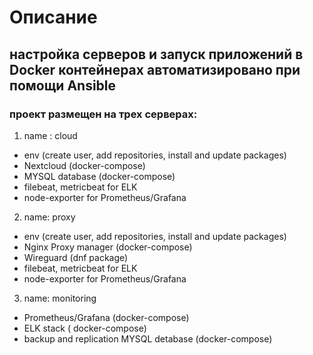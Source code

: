 # Описание 
## настройка серверов и запуск  приложений в Docker контейнерах автоматизировано при помощи Ansible
### проект размещен на трех серверах:
1. name : cloud  
- env (create user, add repositories, install and update packages)
- Nextcloud (docker-compose)
- MYSQL database (docker-compose) 
- filebeat, metricbeat for ELK
- node-exporter for Prometheus/Grafana

2. name: proxy
- env (create user, add repositories, install and update packages)
- Nginx Proxy manager (docker-compose)
- Wireguard (dnf package)
- filebeat, metricbeat for ELK
- node-exporter for Prometheus/Grafana

3. name: monitoring
- Prometheus/Grafana (docker-compose)
- ELK stack ( docker-compose)
- backup and replication MYSQL detabase (docker-compose)

